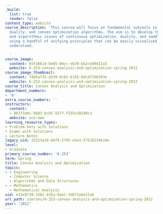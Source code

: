 ```yaml
---
_build:
  list: true
  render: false
content_type: website
course_description: 'This course will focus on fundamental subjects in convexity,
  duality, and convex optimization algorithms. The aim is to develop the core analytical
  and algorithmic issues of continuous optimization, duality, and saddle point theory
  using a handful of unifying principles that can be easily visualized and readily
  understood.

  '
course_image:
  content: 65fa6b14-be85-06cc-eb70-bb2c4d9d11a3
  website: 6-253-convex-analysis-and-optimization-spring-2012
course_image_thumbnail:
  content: 74d5a732-d5d9-8c82-615b-8dcd719b593e
  website: 6-253-convex-analysis-and-optimization-spring-2012
course_title: Convex Analysis and Optimization
department_numbers:
- '6'
extra_course_numbers: ''
instructors:
  content:
  - 86373a6c-9603-bcb5-5577-f535e38290c3
  website: ocw-www
learning_resource_types:
- Problem Sets with Solutions
- Exams with Solutions
- Lecture Notes
legacy_uid: 15523a19-d4f9-2795-e3a3-5753d239b10e
level:
- Graduate
primary_course_number: '6.253'
term: Spring
title: Convex Analysis and Optimization
topics:
- - Engineering
  - Computer Science
  - Algorithms and Data Structures
- - Mathematics
  - Mathematical Analysis
uid: e15e8739-32b2-435a-9ae1-3db71ebe21ab
url_path: courses/6-253-convex-analysis-and-optimization-spring-2012
year: '2012'
---
```

